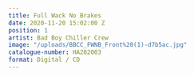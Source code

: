 ```yaml
---
title: Full Wack No Brakes
date: 2020-11-20 15:02:00 Z
position: 1
artist: Bad Boy Chiller Crew
image: "/uploads/BBCC_FWNB_Front%20(1)-d7b5ac.jpg"
catalogue-number: HA202003
format: Digital / CD
---
```



